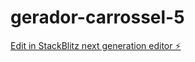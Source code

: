 # gerador-carrossel-5

[Edit in StackBlitz next generation editor ⚡️](https://stackblitz.com/~/github.com/walter2161/gerador-carrossel-5)